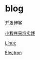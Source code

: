 # blog
开发博客

[小程序采坑实践](https://github.com/WangXueZhi/Miniprogram-DevQA)

[Linux](./linux)

[Electron](./electron)